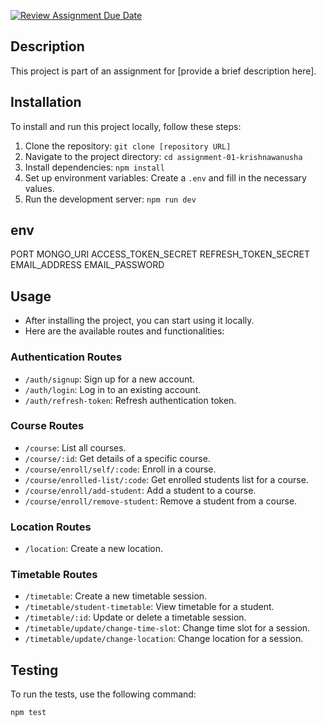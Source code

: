 [![Review Assignment Due Date](https://classroom.github.com/assets/deadline-readme-button-24ddc0f5d75046c5622901739e7c5dd533143b0c8e959d652212380cedb1ea36.svg)](https://classroom.github.com/a/MhkFIDKy)

## Description

This project is part of an assignment for [provide a brief description here].

## Installation

To install and run this project locally, follow these steps:

1. Clone the repository: `git clone [repository URL]`
2. Navigate to the project directory: `cd assignment-01-krishnawanusha`
3. Install dependencies: `npm install`
4. Set up environment variables: Create a `.env` and fill in the necessary values.
5. Run the development server: `npm run dev`

## env

PORT
MONGO_URI
ACCESS_TOKEN_SECRET
REFRESH_TOKEN_SECRET
EMAIL_ADDRESS
EMAIL_PASSWORD

## Usage

- After installing the project, you can start using it locally.
- Here are the available routes and functionalities:

### Authentication Routes

- `/auth/signup`: Sign up for a new account.
- `/auth/login`: Log in to an existing account.
- `/auth/refresh-token`: Refresh authentication token.

### Course Routes

- `/course`: List all courses.
- `/course/:id`: Get details of a specific course.
- `/course/enroll/self/:code`: Enroll in a course.
- `/course/enrolled-list/:code`: Get enrolled students list for a course.
- `/course/enroll/add-student`: Add a student to a course.
- `/course/enroll/remove-student`: Remove a student from a course.

### Location Routes

- `/location`: Create a new location.

### Timetable Routes

- `/timetable`: Create a new timetable session.
- `/timetable/student-timetable`: View timetable for a student.
- `/timetable/:id`: Update or delete a timetable session.
- `/timetable/update/change-time-slot`: Change time slot for a session.
- `/timetable/update/change-location`: Change location for a session.

## Testing

To run the tests, use the following command:

```bash
npm test
```
